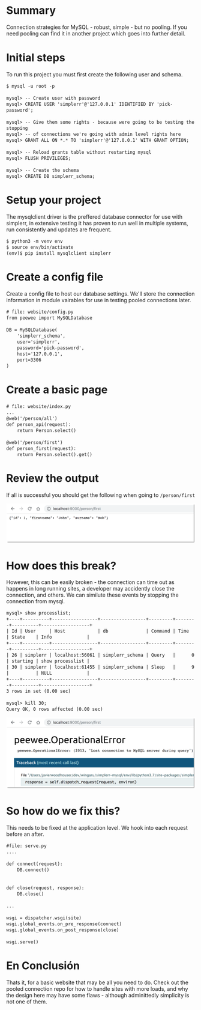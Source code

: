 # Summary

Connection strategies for MySQL - robust, simple - but no pooling. If you need
pooling can find it in another project which goes into further detail.

# Initial steps

To run this project you must first create the following user and schema.

    $ mysql -u root -p

    mysql> -- Create user with password
    mysql> CREATE USER 'simplerr'@'127.0.0.1' IDENTIFIED BY 'pick-password';

    mysql> -- Give them some rights - because were going to be testing the stopping
    mysql> -- of connections we're going with admin level rights here
    mysql> GRANT ALL ON *.* TO 'simplerr'@'127.0.0.1' WITH GRANT OPTION;

    mysql> -- Reload grants table without restarting mysql
    mysql> FLUSH PRIVILEGES;

    mysql> -- Create the schema
    mysql> CREATE DB simplerr_schema;

# Setup your project

The mysqlclient driver is the preffered database connector for use with
simplerr, in extensive testing it has proven to run well in multiple systems,
run consistently and updates are frequent.

    $ python3 -m venv env
    $ source env/bin/activate
    (env)$ pip install mysqlclient simplerr


# Create a config file

Create a config file to host our database settings. We'll store the connection
information in module vairables for use in testing pooled connections later.

    # file: website/config.py
    from peewee import MySQLDatabase

    DB = MySQLDatabase(
        'simplerr_schema',
        user='simplerr',
        password='pick-password',
        host='127.0.0.1',
        port=3306
    )

# Create a basic page

    # file: website/index.py
    ...
    @web('/person/all')
    def person_api(request):
        return Person.select()

    @web('/person/first')
    def person_first(request):
        return Person.select().get()

# Review the output

If all is successful you should get the following when going to `/person/first`

![output](docs/person.png)

# How does this break?

However, this can be easily broken - the connection can time out as happens in
long running sites, a developer may accidently close the connection, and
others. We can similute these events by stopping the connection from mysql.

    mysql> show processlist;
    +----+----------+-----------------+-----------------+---------+--------+----------+------------------+
    | Id | User     | Host            | db              | Command | Time   | State    | Info             |
    +----+----------+-----------------+-----------------+---------+--------+----------+------------------+
    | 26 | simplerr | localhost:56061 | simplerr_schema | Query   |      0 | starting | show processlist |
    | 30 | simplerr | localhost:61455 | simplerr_schema | Sleep   |      9 |          | NULL             |
    +----+----------+-----------------+-----------------+---------+--------+----------+------------------+
    3 rows in set (0.00 sec)

    mysql> kill 30;
    Query OK, 0 rows affected (0.00 sec)

![broken](docs/broken.png)

# So how do we fix this?

This needs to be fixed at the application level. We hook into each request
before an after.

    #file: serve.py
    ....

    def connect(request):
        DB.connect()


    def close(request, response):
        DB.close()

    ...

    wsgi = dispatcher.wsgi(site)
    wsgi.global_events.on_pre_response(connect)
    wsgi.global_events.on_post_response(close)

    wsgi.serve()

# En Conclusión

Thats it, for a basic website that may be all you need to do. Check out the
pooled connection repo for how to handle sites with more loads, and why the
design here may have some flaws - although adminittedly simplicity is not one
of them.
